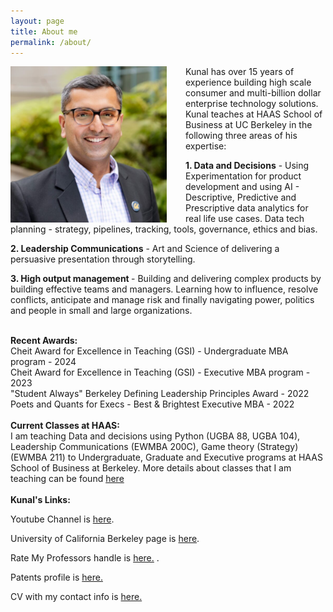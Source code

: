 ```yaml
---
layout: page
title: About me
permalink: /about/
---
```



<img src="/assets/images/kunal-profile-pic.jpeg" alt="Kunal's profile" style="float:left;width:250px;height:250px;margin-right: 30px;"/>

Kunal has over 15 years of experience building high scale consumer and multi-billion dollar enterprise technology solutions. Kunal teaches at HAAS School of Business at UC Berkeley in the following three areas of his expertise:
<p> <b>1. Data and Decisions</b> - Using Experimentation for product development and using AI - Descriptive, Predictive and Prescriptive data analytics for real life use cases. Data tech planning - strategy, pipelines, tracking, tools, governance, ethics and bias. </p> 
<p> <b>2. Leadership Communications</b> - Art and Science of delivering a persuasive presentation through storytelling. </p> 
<p> <b>3. High output management </b> - Building and delivering complex products by building effective teams and managers. Learning how to influence, resolve conflicts, anticipate and manage risk and finally navigating power, politics and people in small and large organizations.   </p> 
<br/>

<style>
    .content {
        overflow: hidden; /* Clears the float */
    }
</style>

<div> <b>Recent Awards: </b><br/>
Cheit Award for Excellence in Teaching (GSI) - Undergraduate MBA program - 2024 <br/>
Cheit Award for Excellence in Teaching (GSI) - Executive MBA program - 2023 <br/>
"Student Always" Berkeley Defining Leadership Principles Award - 2022 <br/>
Poets and Quants for Execs - Best & Brightest Executive MBA - 2022 <br/>
<br/>
</div>

<div class="content"> <b>Current Classes at HAAS: </b><br/>
I am teaching Data and decisions using Python (UGBA 88, UGBA 104), Leadership Communications (EWMBA 200C), Game theory (Strategy) (EWMBA 211) to Undergraduate, Graduate and Executive programs at HAAS School of Business at Berkeley. More details about classes that I am teaching can be found <a href="https://classes.berkeley.edu/search/class/?f%5B0%5D=sm_instructors%3AKunal%20Cholera" target="_blank"> here </a>

</div>
<br/>
<div lass="content"> <b> Kunal's Links: </b><br/>
<p> Youtube Channel is <a href="https://www.youtube.com/@KunalCholera/" target="_blank">here</a>. </p> 
<p> University of California Berkeley page is <a href="https://haas.berkeley.edu/faculty/kunal-cholera/" target="_blank">here</a>. </p>
<p> Rate My Professors handle is <a href="https://www.ratemyprofessors.com/professor/3000389" target="_blank"> here.</a> .</p>
<p> Patents profile is <a href="https://patents.justia.com/inventor/kunal-mukesh-cholera" target="_blank"> here.</a>  </p>
<p> CV with my contact info is <a href="https://docs.google.com/document/d/1xEGFSedRI_ZugwuSnbwasq6-DLnx1IK5fr8eo6LMO9s/view" target="_blank">here.</a></p>
</div>
